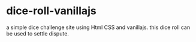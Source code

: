 # dice-roll-vanillajs
a simple dice challenge site using Html CSS and vanillajs. this dice roll can be used to settle dispute. 
